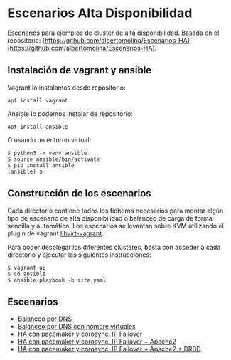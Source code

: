 # Escenarios Alta Disponibilidad

Escenarios para ejemplos de cluster de alta disponibilidad. Basada en el repositorio:  [https://github.com/albertomolina/Escenarios-HA](https://github.com/albertomolina/Escenarios-HA).

## Instalación de vagrant y ansible

Vagrant lo instalamos desde repositorio:

    apt install vagrant

Ansible lo podemos instalar de repositorio:

    apt install ansible

O usando un entorno virtual:

    $ python3 -m venv ansible
    $ source ansible/bin/activate
    $ pip install ansible
    (ansible) $

## Construcción de los escenarios

Cada directorio contiene todos los ficheros necesarios para montar algún tipo de escenario de alta disponibilidad o balanceo de carga de forma sencilla y automática. Los escenarios se levantan sobre KVM utilizando el plugin de vagrant [libvirt-vagrant](https://github.com/vagrant-libvirt/vagrant-libvirt).

Para poder desplegar los diferentes clústeres, basta con acceder a cada directorio y ejecutar las siguientes instrucciones:

    $ vagrant up
    $ cd ansible
    $ ansible-playbook -b site.yaml
    
## Escenarios

* [Balanceo por DNS](01-Balanceo-DNS)
* [Balanceo por DNS con nombre virtuales](02-Balanceo-DNS-Nombres-Virtuales)
* [HA con pacemaker y corosync. IP Failover](03-HA-IPFailover)
* [HA con pacemaker y corosync. IP Failover + Apache2](04-HA-IPFailover-Apache2)
* [HA con pacemaker y corosync. IP Failover + Apache2 + DRBD](05-HA-IPFailover-Apache2+DRBD)